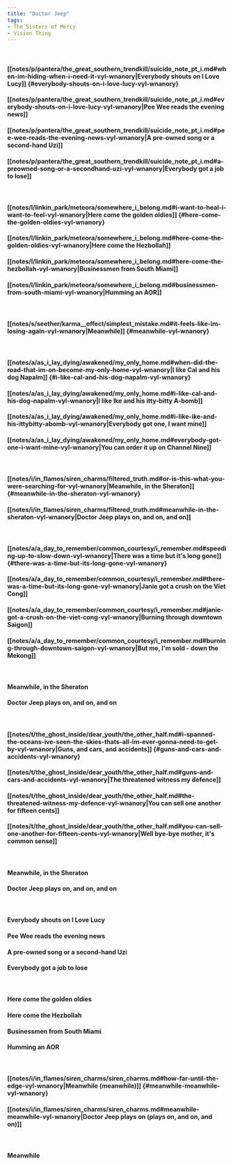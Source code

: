 ```yaml
---
title: "Doctor Jeep"
tags:
- The Sisters of Mercy
- Vision Thing
---
```

&nbsp;
#### [[notes/p/pantera/the_great_southern_trendkill/suicide_note_pt_i.md#when-im-hiding-when-i-need-it-vyl-wnanory|Everybody shouts on I Love Lucy]] {#everybody-shouts-on-i-love-lucy-vyl-wnanory}
#### [[notes/p/pantera/the_great_southern_trendkill/suicide_note_pt_i.md#everybody-shouts-on-i-love-lucy-vyl-wnanory|Pee Wee reads the evening news]]
#### [[notes/p/pantera/the_great_southern_trendkill/suicide_note_pt_i.md#pee-wee-reads-the-evening-news-vyl-wnanory|A pre-owned song or a second-hand Uzi]]
#### [[notes/p/pantera/the_great_southern_trendkill/suicide_note_pt_i.md#a-preowned-song-or-a-secondhand-uzi-vyl-wnanory|Everybody got a job to lose]]
&nbsp;
#### [[notes/l/linkin_park/meteora/somewhere_i_belong.md#i-want-to-heal-i-want-to-feel-vyl-wnanory|Here come the golden oldies]] {#here-come-the-golden-oldies-vyl-wnanory}
#### [[notes/l/linkin_park/meteora/somewhere_i_belong.md#here-come-the-golden-oldies-vyl-wnanory|Here come the Hezbollah]]
#### [[notes/l/linkin_park/meteora/somewhere_i_belong.md#here-come-the-hezbollah-vyl-wnanory|Businessmen from South Miami]]
#### [[notes/l/linkin_park/meteora/somewhere_i_belong.md#businessmen-from-south-miami-vyl-wnanory|Humming an AOR]]
&nbsp;
#### [[notes/s/seether/karma__effect/simplest_mistake.md#it-feels-like-im-losing-again-vyl-wnanory|Meanwhile]] {#meanwhile-vyl-wnanory}
&nbsp;
#### [[notes/a/as_i_lay_dying/awakened/my_only_home.md#when-did-the-road-that-im-on-become-my-only-home-vyl-wnanory|I like Cal and his dog Napalm]] {#i-like-cal-and-his-dog-napalm-vyl-wnanory}
#### [[notes/a/as_i_lay_dying/awakened/my_only_home.md#i-like-cal-and-his-dog-napalm-vyl-wnanory|I like Ike and his itty-bitty A-bomb]]
#### [[notes/a/as_i_lay_dying/awakened/my_only_home.md#i-like-ike-and-his-ittybitty-abomb-vyl-wnanory|Everybody got one, I want mine]]
#### [[notes/a/as_i_lay_dying/awakened/my_only_home.md#everybody-got-one-i-want-mine-vyl-wnanory|You can order it up on Channel Nine]]
&nbsp;
#### [[notes/i/in_flames/siren_charms/filtered_truth.md#or-is-this-what-you-were-searching-for-vyl-wnanory|Meanwhile, in the Sheraton]] {#meanwhile-in-the-sheraton-vyl-wnanory}
#### [[notes/i/in_flames/siren_charms/filtered_truth.md#meanwhile-in-the-sheraton-vyl-wnanory|Doctor Jeep plays on, and on, and on]]
&nbsp;
#### [[notes/a/a_day_to_remember/common_courtesy/i_remember.md#speeding-up-to-slow-down-vyl-wnanory|There was a time but it's long gone]] {#there-was-a-time-but-its-long-gone-vyl-wnanory}
#### [[notes/a/a_day_to_remember/common_courtesy/i_remember.md#there-was-a-time-but-its-long-gone-vyl-wnanory|Janie got a crush on the Viet Cong]]
#### [[notes/a/a_day_to_remember/common_courtesy/i_remember.md#janie-got-a-crush-on-the-viet-cong-vyl-wnanory|Burning through downtown Saigon]]
#### [[notes/a/a_day_to_remember/common_courtesy/i_remember.md#burning-through-downtown-saigon-vyl-wnanory|But me, I'm sold - down the Mekong]]
&nbsp;
#### Meanwhile, in the Sheraton
#### Doctor Jeep plays on, and on, and on
&nbsp;
#### [[notes/t/the_ghost_inside/dear_youth/the_other_half.md#i-spanned-the-oceans-ive-seen-the-skies-thats-all-im-ever-gonna-need-to-get-by-vyl-wnanory|Guns, and cars, and accidents]] {#guns-and-cars-and-accidents-vyl-wnanory}
#### [[notes/t/the_ghost_inside/dear_youth/the_other_half.md#guns-and-cars-and-accidents-vyl-wnanory|The threatened witness my defence]]
#### [[notes/t/the_ghost_inside/dear_youth/the_other_half.md#the-threatened-witness-my-defence-vyl-wnanory|You can sell one another for fifteen cents]]
#### [[notes/t/the_ghost_inside/dear_youth/the_other_half.md#you-can-sell-one-another-for-fifteen-cents-vyl-wnanory|Well bye-bye mother, it's common sense]]
&nbsp;
#### Meanwhile, in the Sheraton
#### Doctor Jeep plays on, and on, and on
&nbsp;
#### Everybody shouts on I Love Lucy
#### Pee Wee reads the evening news
#### A pre-owned song or a second-hand Uzi
#### Everybody got a job to lose
&nbsp;
#### Here come the golden oldies
#### Here come the Hezbollah
#### Businessmen from South Miami
#### Humming an AOR
&nbsp;
#### [[notes/i/in_flames/siren_charms/siren_charms.md#how-far-until-the-edge-vyl-wnanory|Meanwhile (meanwhile)]] {#meanwhile-meanwhile-vyl-wnanory}
#### [[notes/i/in_flames/siren_charms/siren_charms.md#meanwhile-meanwhile-vyl-wnanory|Doctor Jeep plays on (plays on, and on, and on)]]
&nbsp;
#### Meanwhile
